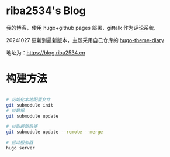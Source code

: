 # riba2534's Blog

我的博客，使用 hugo+github pages 部署，gittalk 作为评论系统.

20241027 更新到最新版本，主题采用自己仓库的 [hugo-theme-diary](https://github.com/riba2534/hugo-theme-diary)

地址为：https://blog.riba2534.cn


# 构建方法

```bash

# 初始化本地配置文件
git submodule init
# 拉数据
git submodule update

# 拉取最新数据
git submodule update --remote --merge

# 启动服务器
hugo server
```

